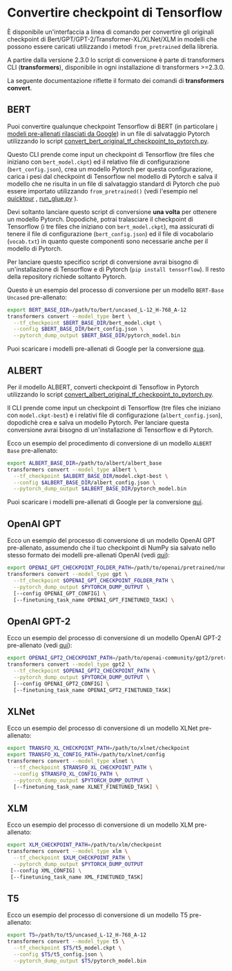 <!--Copyright 2020 The HuggingFace Team. All rights reserved.
Licensed under the Apache License, Version 2.0 (the "License"); you may not use this file except in compliance with
the License. You may obtain a copy of the License at
http://www.apache.org/licenses/LICENSE-2.0
Unless required by applicable law or agreed to in writing, software distributed under the License is distributed on
an "AS IS" BASIS, WITHOUT WARRANTIES OR CONDITIONS OF ANY KIND, either express or implied. See the License for the
specific language governing permissions and limitations under the License.

⚠️ Note that this file is in Markdown but contain specific syntax for our doc-builder (similar to MDX) that may not be
rendered properly in your Markdown viewer.

-->

# Convertire checkpoint di Tensorflow

È disponibile un'interfaccia a linea di comando per convertire gli originali checkpoint di Bert/GPT/GPT-2/Transformer-XL/XLNet/XLM
in modelli che possono essere caricati utilizzando i metodi `from_pretrained` della libreria.

<Tip>

A partire dalla versione 2.3.0 lo script di conversione è parte di transformers CLI (**transformers**), disponibile in ogni installazione
di transformers >=2.3.0.

La seguente documentazione riflette il formato dei comandi di **transformers convert**.

</Tip>

## BERT

Puoi convertire qualunque checkpoint Tensorflow di BERT (in particolare
[i modeli pre-allenati rilasciati da Google](https://github.com/google-research/bert#pre-trained-models))
in un file di salvataggio Pytorch utilizzando lo script
[convert_bert_original_tf_checkpoint_to_pytorch.py](https://github.com/huggingface/transformers/tree/main/src/transformers/models/bert/convert_bert_original_tf_checkpoint_to_pytorch.py).

Questo CLI prende come input un checkpoint di Tensorflow (tre files che iniziano con `bert_model.ckpt`) ed il relativo
file di configurazione (`bert_config.json`), crea un modello Pytorch per questa configurazione, carica i pesi dal
checkpoint di Tensorflow nel modello di Pytorch e salva il modello che ne risulta in un file di salvataggio standard di Pytorch che
può essere importato utilizzando `from_pretrained()` (vedi l'esempio nel
[quicktour](quicktour) , [run_glue.py](https://github.com/huggingface/transformers/tree/main/examples/pytorch/text-classification/run_glue.py) ).

Devi soltanto lanciare questo script di conversione **una volta** per ottenere un modello Pytorch. Dopodichè, potrai tralasciare
il checkpoint di Tensorflow (i tre files che iniziano con `bert_model.ckpt`), ma assicurati di tenere il file di configurazione
(`bert_config.json`) ed il file di vocabolario (`vocab.txt`) in quanto queste componenti sono necessarie anche per il modello di Pytorch.

Per lanciare questo specifico script di conversione avrai bisogno di un'installazione di Tensorflow e di Pytorch
(`pip install tensorflow`). Il resto della repository richiede soltanto Pytorch.

Questo è un esempio del processo di conversione per un modello `BERT-Base Uncased` pre-allenato:

```bash
export BERT_BASE_DIR=/path/to/bert/uncased_L-12_H-768_A-12
transformers convert --model_type bert \
  --tf_checkpoint $BERT_BASE_DIR/bert_model.ckpt \
  --config $BERT_BASE_DIR/bert_config.json \
  --pytorch_dump_output $BERT_BASE_DIR/pytorch_model.bin
```

Puoi scaricare i modelli pre-allenati di Google per la conversione [qua](https://github.com/google-research/bert#pre-trained-models).

## ALBERT

Per il modello ALBERT, converti checkpoint di Tensoflow in Pytorch utilizzando lo script
[convert_albert_original_tf_checkpoint_to_pytorch.py](https://github.com/huggingface/transformers/tree/main/src/transformers/models/albert/convert_albert_original_tf_checkpoint_to_pytorch.py).

Il CLI prende come input un checkpoint di Tensorflow (tre files che iniziano con `model.ckpt-best`) e i relativi file di
configurazione (`albert_config.json`), dopodichè crea e salva un modello Pytorch. Per lanciare questa conversione
avrai bisogno di un'installazione di Tensorflow e di Pytorch.

Ecco un esempio del procedimento di conversione di un modello `ALBERT Base` pre-allenato:

```bash
export ALBERT_BASE_DIR=/path/to/albert/albert_base
transformers convert --model_type albert \
  --tf_checkpoint $ALBERT_BASE_DIR/model.ckpt-best \
  --config $ALBERT_BASE_DIR/albert_config.json \
  --pytorch_dump_output $ALBERT_BASE_DIR/pytorch_model.bin
```

Puoi scaricare i modelli pre-allenati di Google per la conversione [qui](https://github.com/google-research/albert#pre-trained-models).

## OpenAI GPT

Ecco un esempio del processo di conversione di un modello OpenAI GPT pre-allenato, assumendo che il tuo checkpoint di NumPy
sia salvato nello stesso formato dei modelli pre-allenati OpenAI (vedi [qui](https://github.com/openai/finetune-transformer-lm)):
```bash
export OPENAI_GPT_CHECKPOINT_FOLDER_PATH=/path/to/openai/pretrained/numpy/weights
transformers convert --model_type gpt \
  --tf_checkpoint $OPENAI_GPT_CHECKPOINT_FOLDER_PATH \
  --pytorch_dump_output $PYTORCH_DUMP_OUTPUT \
  [--config OPENAI_GPT_CONFIG] \
  [--finetuning_task_name OPENAI_GPT_FINETUNED_TASK] \
```

## OpenAI GPT-2

Ecco un esempio del processo di conversione di un modello OpenAI GPT-2 pre-allenato (vedi [qui](https://github.com/openai/gpt-2)):

```bash
export OPENAI_GPT2_CHECKPOINT_PATH=/path/to/openai-community/gpt2/pretrained/weights
transformers convert --model_type gpt2 \
  --tf_checkpoint $OPENAI_GPT2_CHECKPOINT_PATH \
  --pytorch_dump_output $PYTORCH_DUMP_OUTPUT \
  [--config OPENAI_GPT2_CONFIG] \
  [--finetuning_task_name OPENAI_GPT2_FINETUNED_TASK]
```

## XLNet

Ecco un esempio del processo di conversione di un modello XLNet pre-allenato:

```bash
export TRANSFO_XL_CHECKPOINT_PATH=/path/to/xlnet/checkpoint
export TRANSFO_XL_CONFIG_PATH=/path/to/xlnet/config
transformers convert --model_type xlnet \
  --tf_checkpoint $TRANSFO_XL_CHECKPOINT_PATH \
  --config $TRANSFO_XL_CONFIG_PATH \
  --pytorch_dump_output $PYTORCH_DUMP_OUTPUT \
  [--finetuning_task_name XLNET_FINETUNED_TASK] \
```

## XLM

Ecco un esempio del processo di conversione di un modello XLM pre-allenato:

```bash
export XLM_CHECKPOINT_PATH=/path/to/xlm/checkpoint
transformers convert --model_type xlm \
  --tf_checkpoint $XLM_CHECKPOINT_PATH \
  --pytorch_dump_output $PYTORCH_DUMP_OUTPUT
 [--config XML_CONFIG] \
 [--finetuning_task_name XML_FINETUNED_TASK]
```

## T5

Ecco un esempio del processo di conversione di un modello T5 pre-allenato:

```bash
export T5=/path/to/t5/uncased_L-12_H-768_A-12
transformers convert --model_type t5 \
  --tf_checkpoint $T5/t5_model.ckpt \
  --config $T5/t5_config.json \
  --pytorch_dump_output $T5/pytorch_model.bin
```
